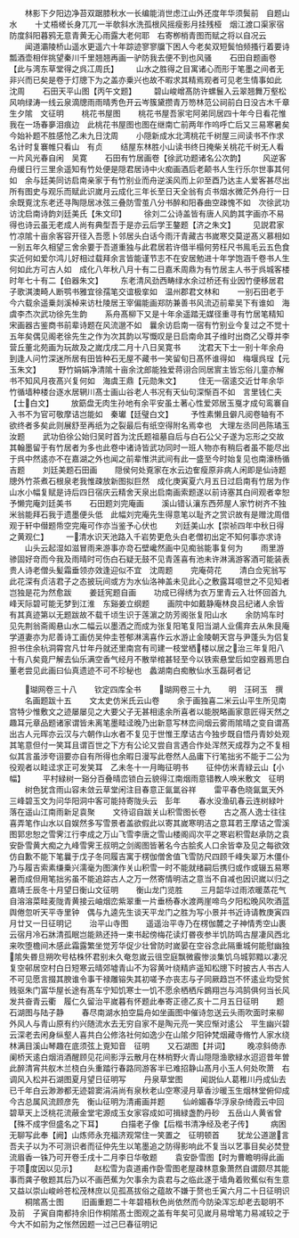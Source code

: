 <!-- { "loadSidebar": true } -->
　　林影下夕阳边净苔双踞膝秋水一长编能消世虑江山外还度年华须鬓前　自题山水
　　十丈梧槎长身兀兀一半欹斜水洗孤根风摇瘦影月挂残桠　烟江渡口渠家宿防度斜阳暮鸦无意青黄无心雨露大老何耶　右寄栁梢青图而赋之将以自况云
　　闻道灞陵桥山遥水更遥六十年踪迹寥寥牖下困人今老矣双短鬓怕频搔行着要诗瓢酒壶相伴挑望秦川千里翘翘再画一驴防我去便不到也风骚
　　石田自题画卷【此与湾东草堂得之呉冮周氏】
　　山水之胜得之目寓诸心而形于笔墨之间者无非兴而已矣是卷于灯牕下为之盖亦乗兴也故不暇求其精焉观者可见老生情事如此　沈周
　　石田天平山图【丙午文题】
　　碧山峻嶒髙防许螺鬟入云翠翘舞万壑松风响绿涛一线云泉滴牕雨雨晴秀色开云岑簇黛攒青万笏林范公祠前白日没古木千章生夕隂　文征明
　　桃花书屋图
　　桃花书屋吾家宅阿弟同居四十年今日看花惟我在一场春夣泪痕边　此桃花书屋图也图在继南亡前两年作呜呼亡后又三易寒暑矣今始补题不胜感怆乙未九日沈周
　　小隠新成水北湾桃花千树屋三间读书不作求名计时复褰帷只看山　有贞
　　结屋东林胜小山读书终日掩柴关桃花千树无人看一片风光春自闲　吴寛
　　石田有竹居画卷【徐武功题诸名公次韵】
　　风逆客舟缓日行三里余遥知有竹处便是隠君居诗中火痴画酒后老颠书人生行乐尔世事其何如　余与廷美同访启南亲家于有竹别业而舟逆溪风而上卯至酉乃达主人爱客甚尽出所有图史与观乐而赋此识嵗月云成化三年长至日天全翁有贞书烟水微茫外舟行一日余既覔沈东老还寻陶隠居冰弦三叠防雪茧八分书醉和阳春曲空疎愧不如　次徐武功访沈启南诗韵刘廷美氏【朱文印】
　　徐刘二公诗盖皆有唐人风韵其字画亦不易得也诗云虽无老成人尚有典型吾于是亦云后学王鏊题【济之朱文】
　　见説君家竹凉隂十亩余客容开径入吾愿卜邻居头白话今雨汗青藏古书嵗寒交莫逆髙义慕相如一别五年久相望三舍余要于吾道重独与此君居若许借半榻何劳枉尺书鳯毛云五色食实近何如爱尔鸿儿好相过载拜余言皆能谨节志不在安居勉进十年学饱涵千卷书人生何如此方可古人如　成化八年秋八月十有二日嘉禾周鼎为有竹居主人书于呉城客楼时年七十有二【伯器朱文】
　　东老清风劲西畴绿水余过桥还有业因竹便移居君子歌淇澳畸人断鹗书雅宜徐孺笔交谊极挛如　温州郡君文林和
　　一别石田老于今六载余遥乗剡溪棹来访杜陵居王宰偏能画郑防兼善书风流迈前辈吴下有谁如　海虞李杰次武功徐先生韵
　　系舟髙柳下又是十年余遥踏无媒径重寻有竹居笔精知宋画器古鉴商书前辈诗题在风流邈不如　曩余访启南一宿有竹别业今复过之不觉十五年矣偶见阁老徐先生之作为次其韵以写慨叹是日启南命其子维时出商乙父尊并李营丘董北苑画为玩故及之嵗戊戌二月十八日吴寛书
　　沈君天下士一别十年余舟到逢人问竹深迷所居有田皆种石无屋不藏书一笑留旬日髙怀谁得如　梅堰呉珵【元玉朱文】
　　野竹娟娟净清隂十亩余沈郎能独爱蒋诩合同居賔主皆忘俗儿童亦解书不知风月夜髙兴复何如　海虞王鼎【元勋朱文】
　　住无一宿逺交近廿年余华竹循墙种楼台逐水居辋川髙士画山谷老人书况有天仙句深惭百不如　言里钱仁夫【士白文】
　　放筯盘无肉生孙地有余平安虽土著心性爱郊居玉戛才成句鸾褰自入书不为官可敬摩诘岂能如　秦瓛【廷璧白文】
　　予性素懒且僻凡阅卷轴有不欲终者多矣此则展舒至再纸为之裂最后有纸空得附名焉幸也　大理左丞同邑陈璚玉汝题
　　武功伯徐公始归吴时首为沈氏题祖墓自后与白石公父子遂为忘形之交故其翰墨留于有竹居者为多也此卷中诸诗皆武功同时一班人物亦有稍后者虽不能尽出于呉中然逺亦不在嘉湖之外也闻之前辈惟洪武间有此一盛至今时始复见也南濠杨循吉题
　　刘廷美题石田画
　　隠侯何处覔家在水云边隺瘦原非病人闲即是仙诗题牕外竹茶煮石根泉老我惟疎放新图拟巨然　成化庚寅夏六月五日过启南有竹居为作山水小幅复赋是诗后四日宿庆云精舍天泉出启南画索题遂以前诗塞其白间观者幸恕予懒完庵刘廷美书
　　石田题刘完庵画
　　溪山错认瀼东西茒屋人家竹树齐不独米翁能拜石我于遗墨便头低　此幅刘完庵先生得意笔以耻齐之赏识故有是赠沈周借观于轩中僣题帋空完庵可作亦当鉴予心伏也
　　刘廷美山水【崇祯四年中秋日得之黄观仁】
　　一清水识天池路入千岩势更危头白老僧初出定不知何事亦求诗
　　山头云起湿如滋冒雨来游事亦竒石壁巉然画中见痴翁能事复何为
　　雨里游骖固好竒而今我及雨晴时可伤白石疑无鼓不见青莲喜有池未许淋漓游客酒可能装表贵人诗老僧头髪霜垂领亦效逢迎似不宜　沈周题
　　完庵荷花
　　清白佥宪翁写此花深有贞洁君子之态披玩间或方为水仙洛神盖未见此心之敷露耳噫世之不见知者岂独是花为然愈跋
　　姜廷宪题自画
　　功成已得绣为衣万里青云入壮怀回首九峰天际碧可能无梦到江淮　东谿姜立纲题
　　画院中如戴静庵林良吕纪诸人余皆有其真迹第以无题跋故不载千顷生识于莲濵之防芳阁张复阳山水
　　余防鸠车时见先荆翁斋阁悬山水二幅云以墨洒之而成为张复阳笔复阳当湖人业儒弃去从朱艮庵学道妻亦为尼善诗工画仿吴仲圭苍郁淋漓喜作云水游止金陵朝天宫与尹蓬头为侣复担书住余杭洞霄宫凡廿年丹就还里南宫有司建一枝堂栖楼以居之治三年复阳八十有八矣竟尸解去仙乐满空香气经月不散举棺甚轻至今以铁索悬堂后如空器焉思白董老尝见此画曰仙真遗迹不可不珍秘也　蠡湖南白痴散仙水玉磊砢者记






　　瑚网卷三十八
　　钦定四库全书
　　瑚网卷三十九
　　明　汪砢玉　撰
　　名画题跋十五
　　文太史仿米氏云山卷
　　余于画独喜二米云山平生所见南宫特少惟敷文之迹屡屡见之大要父子无甚相逺余所喜者以能脱略画家意匠得天然之趣耳元章品题诸家谓皆未离笔墨畦迳晚乃出新意写林峦间烟云雾雨隂晴之变自谓髙出古人元晖亦云汉与六朝作山水者不复见于世惟王摩诘古今独步既自悟丹青妙处观其笔意但付一笑耳且谓百世之下方有公论又尝自言遇合作处浑然天成荐为之不复相似其言虽涉夸诩要亦自有所得也余暇日漫写此卷然人品庸下行笔拙劣不能于二公为役观者以畦迳求正可发笑耳　乙未冬十一月晦征明书
　　征仲仿米青緑云山【小幅】
　　平村緑树一谿分百叠晴峦锁白云貌得江南烟雨意错教人唤米敷文　征明
　　树色犹含雨山容未敛云草堂闲注目春意正氤氲谷祥
　　雷平春色晓氤氲天外三峰碧玉文为问华阳洞中客可能持寄陇头云　彭年
　　春水没渔矶春云连树緑叶落在遥山江南雨新足袁聚
　　文待诏自跋关山积雪图长卷
　　古之髙人逸士往往喜弄笔作山水以自娱然多写雪景者盖欲假此以寄其嵗寒明洁之意耳若王摩诘之雪溪图郭忠恕之雪霁江行李成之万山飞雪李唐之雪山楼阁阎次平之寒岩积雪赵承防之袁安卧雪黄大痴之九峰雪霁王叔明之剑阁图皆著名今古脍炙人口余皆幸及见之每欲效仿自歉不能下笔曩于戊子冬同履吉寓于楞伽僧舍值飞雪防尺四顾千峰失翠万木僵仆乃与履吉索素缣乗兴濡毫为图演作关山积雪一时不能就绪嗣后携归或作或辍五易寒暑而成但用笔拙劣虽不能追踪古人之万一然寄情明洁之意当不自减也因识嵗以归之嘉靖壬辰冬十月望日衡山文征明
　　衡山龙门览胜
　　三月韶华过雨浓暖蒸花气自溶溶菜畦麦陇青黄接云岫烟峦紫翠重一片垂杨春水渡两崖啼鸟夕阳松晚风吹酒蓝舆倦忽听天平寺里钟　偶与九逵先生谈天平龙门之胜为写小景并书近诗请教庚寅四月廿又一日征明记
　　治平山寺图
　　遥遥治平寺乃在楞伽麓之子神情秀空山裹云宿月冷石牀清孤眠岂能熟还持一束书起傍梅花读灯昬夜参半饥防鸣古屋凄风西北来吹堕檐间木感此霜露繁坐觉芳华促少壮曾防时嵗晏在空谷念此隔重城何能慰幽独　隂失昬旦朔吹号枯株怀君别未久奄忽嵗云徂空庭飘微霰惨淡集饥乌城郭黯以凄况复空邨居空村白日短寒云晴郊墟青山不为容黄叶绕精庐遥知松牕下时披古人书古人不可见愿言掇其腴谁令事干禄雕镕失其初嗟予亦丧志与子同厥趋岂不怀逺业均受贫贱驱朱门富华屋长途有髙车宁知饥寒士一饥不愿余栖栖斥鷃翔岂与鸿鹄俱何当长风发共奋青云衢　履仁久留治平嵗暮有怀题此奉寄正德乙亥十二月五日征明
　　题石湖图与陆子静
　　春尽南湖水拍空扁舟如坐画图中催诗忽送云头雨吹面时来柳外风人与青山原有约兴随流水去无穷自家不是陶元亮一笑应惭对逺公　平生幽兴碧云深老去闲身纵壑人喜共白公修洛社何如逸少在山隂夕阳钟梵烟藏寺脩竹人家水绕林满目溪山琴趣在底须弦上覔知音　征明
　　又石湖图【并词】
　　晚凉斜倚赤阑桥天逺白烟消酒醒顾见花间影浮云散月在林梢野火青山隠隠渔歌緑水迢迢昔年曽此醉清宵共舣木兰桡白头重踏行春路同游客半已难招静山髙月小玉人何处吹萧　右调风入松并石湖图夏月望日征明写
　　丹泉草堂图
　　闻説仙人葛稚川丹成仙去已千年白云渺渺都无迹碧窦涓涓尚有泉秋老山空寒浸月草香沙暖玉生烟林堂俯仰成今古总属风流顾彦先　衡山征明为清甫画并题
　　仙岭媚春华浮泉杂绮霞云中回碧草天上泛桃花流蔽金堂宅源成玉女家容成如可揖緑盏酌丹砂　五岳山人黄省曾【殊不成字但盛名之下耳】
　　白描老子像【后楷书清净经及老子传】
　　病困无聊写此奉【阙】山炼师永充福济观常住一笑置之　征明顿首
　　犹龙公道邈言吾夫子以为不可测识者而征仲先生以笔墨追之防得影响此不复当以艺事目矣必焚登流眉香一铢乃可开卷壬戌十二月李日华敬题
　　袁安卧雪图【时为曹瞻明得此画于项度因以见示】
　　赵松雪为袁道甫作卧雪图老屋疎林意象萧然自谓颇尽其能事而龚子敬题其后乃以不画芭蕉为欠事余为袁君与之临此遂于墙角着败蕉似有生意又益以崇山峻岭苍松茂林庶以见孤髙拔俗之蕴故不嫌于赘也壬寅六月二十日征明识
　　桐隂髙士图
　　旧画重题二十年碧梧秋色尚依然而今防染浑忘却老去聪明不及前　子寅自南都持余旧作桐隂髙士图观之盖有年矣可见嵗月易增笔力易减较之于今大不如前为之怅然因题一过己巳春征明记
